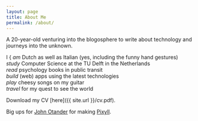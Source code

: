 ```yaml
---
layout: page
title: About Me
permalink: /about/
---
```


A 20-year-old venturing into the blogosphere to write about technology and journeys into the unknown.

<span class="i">I</span>
<span class="bracket">{</span>
<i class="vowel">am</i> Dutch as well as Italian (yes, including the funny hand gestures)  
<i class="vowel">study</i> Computer Science at the TU Delft in the Netherlands  
<i class="vowel">read</i> psychology books in public transit  
<i class="vowel">build</i> (web) apps using the latest technologies  
<i class="vowel">play</i> cheesy songs on my guitar  
<i class="vowel">travel</i> for my quest to see the world  

Download my CV [here]({{ site.url }}/cv.pdf).

Big ups for [John Otander](http://johnotander.com) for making [Pixyll](https://github.com/johnotander/pixyll).

